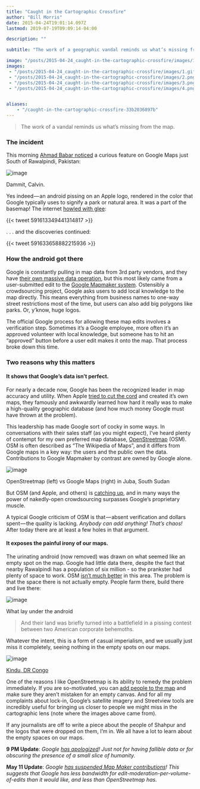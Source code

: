 ```yaml
---
title: "Caught in the Cartographic Crossfire"
author: "Bill Morris"
date: 2015-04-24T19:01:14.097Z
lastmod: 2019-07-19T09:09:14-04:00

description: ""

subtitle: "The work of a geographic vandal reminds us what’s missing from the map."

image: "/posts/2015-04-24_caught-in-the-cartographic-crossfire/images/1.gif" 
images:
 - "/posts/2015-04-24_caught-in-the-cartographic-crossfire/images/1.gif" 
 - "/posts/2015-04-24_caught-in-the-cartographic-crossfire/images/2.png" 
 - "/posts/2015-04-24_caught-in-the-cartographic-crossfire/images/3.png" 
 - "/posts/2015-04-24_caught-in-the-cartographic-crossfire/images/4.png" 


aliases:
    - "/caught-in-the-cartographic-crossfire-33b2036897b"
---
```


> The work of a vandal reminds us what’s missing from the map.

### The incident

This morning [Ahmad Babar noticed](https://www.facebook.com/photo.php?fbid=10155581320805122&amp;set=a.10151572005255122.853730.546895121&amp;type=1&amp;comment_id=10155581348305122&amp;offset=0&amp;total_comments=5&amp;ref=notif&amp;notif_t=photo_reply) a curious feature on Google Maps just South of Rawalpindi, Pakistan:




![image](/posts/2015-04-24_caught-in-the-cartographic-crossfire/images/1.gif)

Dammit, Calvin.



Yes indeed — an android pissing on an Apple logo, rendered in the color that Google typically uses to signify a park or natural area. It was a part of the basemap! The internet [howled with glee](http://mashable.com/2015/04/24/android-bot-peeing-on-apple-logo-google-maps/?utm_cid=mash-com-Tw-main-link):

{{< tweet 591613349441314817 >}}

. . . and the discoveries continued:

{{< tweet 591633658882215936 >}}


### How the android got there

Google is constantly pulling in map data from 3rd party vendors, and they have [their own massive data operation](http://www.wired.com/2014/12/google-maps-ground-truth/), but this most likely came from a user-submitted edit to the [Google Mapmaker system](http://www.google.com/mapmaker). Ostensibly a crowdsourcing project, Google asks users to add local knowledge to the map directly. This means everything from business names to one-way street restrictions most of the time, but users can also add big polygons like parks. Or, y’know, huge logos.

The official Google process for allowing these map edits involves a verification step. Sometimes it’s a Google employee, more often it’s an approved volunteer with local knowledge, but someone has to hit an “approved” button before a user edit makes it onto the map. That process broke down this time.

### Two reasons why this matters

#### It shows that Google’s data isn’t perfect.

For nearly a decade now, Google has been the recognized leader in map accuracy and utility. When Apple [tried to cut the cord](http://www.apple.com/au/letter-from-tim-cook-on-maps/) and created it’s own maps, they famously and awkwardly learned how hard it really was to make a high-quality geographic database (and how much money Google must have thrown at the problem).

This leadership has made Google sort of cocky in some ways. In conversations with their sales staff (as you might expect), I’ve heard plenty of contempt for my own preferred map database, [OpenStreetmap](http://www.osm.org) (OSM). OSM is often described as “The Wikipedia of Maps”, and it differs from Google maps in a key way: the users and the public own the data. Contributions to Google Mapmaker by contrast are owned by Google alone.




![image](/posts/2015-04-24_caught-in-the-cartographic-crossfire/images/2.png)

OpenStreetmap (left) vs Google Maps (right) in Juba, South Sudan



But OSM (and Apple, and others) is [catching up](http://thenextweb.com/insider/2014/02/28/openstreetmap/), and in many ways the power of nakedly-open crowdsourcing surpasses Google’s proprietary muscle.

A typical Google criticism of OSM is that — absent verification and dollars spent — the quality is lacking. _Anybody can add anything! That’s chaos!_ After today there are at least a few holes in that argument.

#### It exposes the painful irony of our maps.

The urinating android (now removed) was drawn on what seemed like an empty spot on the map. Google had little data there, despite the fact that nearby Rawalpindi has a population of six million - so the prankster had plenty of space to work. OSM [isn’t much better](http://www.openstreetmap.org/node/58744442#map=15/33.5174/73.0626&amp;layers=C) in this area. The problem is that the space there is not actually empty. People farm there, build there and live there:




![image](/posts/2015-04-24_caught-in-the-cartographic-crossfire/images/3.png)

What lay under the android

> And their land was briefly turned into a battlefield in a pissing contest between two American corporate behemoths.

Whatever the intent, this is a form of casual imperialism, and we usually just miss it completely, seeing nothing in the empty spots on our maps.




![image](/posts/2015-04-24_caught-in-the-cartographic-crossfire/images/4.png)

[Kindu, DR Congo](http://tools.geofabrik.de/mc/#17/-2.9558/25.9534&amp;num=2&amp;mt0=google-map&amp;mt1=google-satellite)



One of the reasons I like OpenStreetmap is its ability to remedy the problem immediately. If you are so-motivated, you can [add people to the map](http://learnosm.org/en/beginner/introduction/) and make sure they aren’t mistaken for an empty canvas. And for all my complaints about lock-in, Google’s satellite imagery and Streetview tools are incredibly useful for bringing us closer to people we might miss in the cartographic lens (note where the images above came from).

If any journalists are off to write a piece about the people of Shahpur and the logos that were dropped on them, I’m in. We all have a lot to learn about the empty spaces on our maps.

**9 PM Update**: _Google_ [_has apologized_](http://thenextweb.com/google/2015/04/24/theres-an-android-peeing-on-apple-on-google-maps-and-we-cant-figure-out-why/?utm_source=t.co&amp;utm_campaign=share%20button&amp;awesm=tnw.to_c4hnl&amp;utm_medium=referral&amp;utm_content=There%27s%20an%20Android%20peeing%20on%20Apple%20on%20Google%20Maps%20and%20we%20can%27t%20figure%20out%20why)_! Just not for having fallible data or for obscuring the presence of a small slice of humanity._

**May 11 Update**: _Google_ [_has suspended Map Maker contributions_](http://gizmodo.com/google-maps-shows-an-android-robot-taking-a-big-pee-on-1699938922/1703615498/+knibbs)_! This suggests that Google has less bandwidth for edit-moderation-per-volume-of-edits than it would like, and less than OpenStreetmap has._
